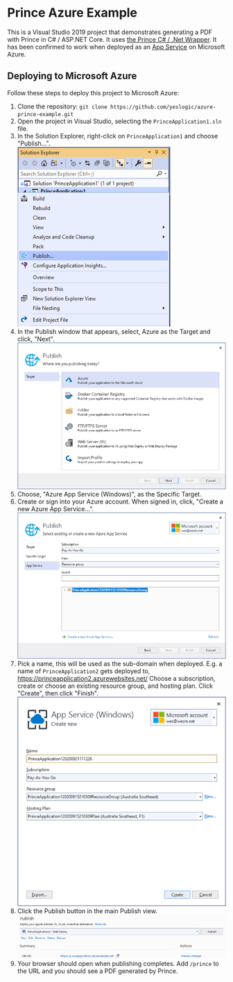 Prince Azure Example
====================

This is a Visual Studio 2019 project that demonstrates generating a PDF with
Prince in C# / ASP.NET Core.  It uses [the Prince C# / .Net Wrapper][dotnet-wrapper].
It has been confirmed to work when deployed as an [App Service] on Microsoft
Azure.

## Deploying to Microsoft Azure

Follow these steps to deploy this project to Microsoft Azure:

1. Clone the repository: `git clone https://github.com/yeslogic/azure-prince-example.git`
2. Open the project in Visual Studio, selecting the `PrinceApplication1.sln` file.
3. In the Solution Explorer, right-click on `PrinceApplication1` and choose "Publish...".<br>
   ![Screenshot of menu shown when right-clicking on PrinceApplication1 in the Solytion Explorer](imgs/1-Publish....png)
4. In the Publish window that appears, select, Azure as the Target and click, "Next".<br>
   ![Screenshot of the Publish window showing a list of possible targets](imgs/2-Publish.png)
5. Choose, "Azure App Service (Windows)", as the Specific Target.
6. Create or sign into your Azure account.
   When signed in, click, "Create a new Azure App Service...".<br>
   ![Screeshot of App Service section of publishing workflow](imgs/4-Resource%20group.png)
7. Pick a name, this will be used as the sub-domain when deployed.
   E.g. a name of `PrinceApplication2` gets deployed to, https://princeapplication2.azurewebsites.net/
   Choose a subscription, create or choose an existing resource group, and hosting plan.
   Click "Create", then click "Finish".<br>
   ![Screenshot of App Service configuration window](imgs/5-Create%20app%20service.png)
8. Click the Publish button in the main Publish view.<br>
   ![Screenshot of main configuration window](imgs/6-Publish!.png)
9. Your browser should open when publishing completes. Add `/prince` to the URL
   and you should see a PDF generated by Prince.

[dotnet-wrapper]: https://www.princexml.com/doc/server-integration/#the-c-net-wrapper-
[App Service]: https://azure.microsoft.com/en-us/services/app-service/
